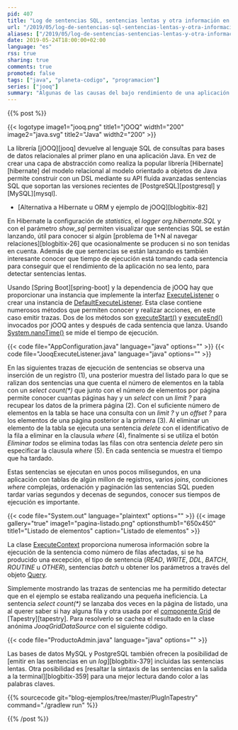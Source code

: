 ```yaml
---
pid: 407
title: "Log de sentencias SQL, sentencias lentas y otra información en jOOQ"
url: "/2019/05/log-de-sentencias-sql-sentencias-lentas-y-otra-informacion-en-jooq/"
aliases: ["/2019/05/log-de-sentencias-sentencias-lentas-y-otra-informacion-en-jooq/"]
date: 2019-05-24T18:00:00+02:00
language: "es"
rss: true
sharing: true
comments: true
promoted: false
tags: ["java", "planeta-codigo", "programacion"]
series: ["jooq"]
summary: "Algunas de las causas del bajo rendimiento de una aplicación que utiliza una base de datos son el número de sentencias que se realizan junto con las sentencias lentas por su coste de ejecución. Cada ejecución de una sentencia significa una comunicación por la red y ejecutar muchas de ellas significa un considerable y perceptible tiempo para el usuario. Por ello es conveniente saber que sentencias se ejecutan, si hay algún problema de 1+N o sentencias innecesarias que se repiten. Un _log_ de las sentencias que se ejecutan es muy útil para detectar ineficiencias en la aplicación y corregirlas."
---
```


{{% post %}}

{{< logotype image1="jooq.png" title1="jOOQ" width1="200" image2="java.svg" title2="Java" width2="200" >}}

La librería [jOOQ][jooq] devuelve al lenguaje SQL de consultas para bases de datos relacionales al primer plano en una aplicación Java. En vez de crear una capa de abstracción como realiza la popular librería [Hibernate][hibernate] del modelo relacional al modelo orientado a objetos de Java permite construir con un DSL mediante su API fluída avanzadas sentencias SQL que soportan las versiones recientes de [PostgreSQL][postgresql] y [MySQL][mysql].

* [Alternativa a Hibernate u ORM y ejemplo de jOOQ][blogbitix-82]

En Hibernate la configuración de _statistics_, el _logger_ _org.hibernate.SQL_ y con el parámetro _show\_sql_ permiten visualizar que sentencias SQL se están lanzando, útil para conocer si algún [problema de 1+N al navegar relaciones][blogbitix-26] que ocasionalmente se producen si no son tenidas en cuenta. Además de que sentencias se están lanzando es también interesante conocer que tiempo de ejecución está tomando cada sentencia para conseguir que el rendimiento de la aplicación no sea lento, para detectar sentencias lentas.

Usando [Spring Boot][spring-boot] y la dependencia de jOOQ hay que proporcionar una instancia que implemente la interfaz [ExecuteListener](https://www.jooq.org/javadoc/latest/org/jooq/ExecuteListener.html) o crear una instancia de [DefaultExecuteListener](https://www.jooq.org/javadoc/latest/org/jooq/impl/DefaultExecuteListener.html). Esta clase contiene numerosos métodos que permiten conocer y realizar acciones, en este caso emitir trazas. Dos de los métodos son [executeStart()](https://www.jooq.org/javadoc/latest/org/jooq/impl/DefaultExecuteListener.html#executeStart-org.jooq.ExecuteContext-) y [executeEnd()](https://www.jooq.org/javadoc/latest/org/jooq/impl/DefaultExecuteListener.html#executeEnd-org.jooq.ExecuteContext-) invocados por jOOQ antes y después de cada sentencia que lanza. Usando [System.nanoTime()](https://docs.oracle.com/en/java/javase/11/docs/api/java.base/java/lang/System.html#nanoTime()) se mide el tiempo de ejecución.

{{< code file="AppConfiguration.java" language="java" options="" >}}
{{< code file="JooqExecuteListener.java" language="java" options="" >}}

En las siguientes trazas de ejecución de sentencias se observa una inserción de un registro (1), una posterior muestra del listado para lo que se ralizan dos sentencias una que cuenta el número de elementos en la tabla con un _select count(*)_ que junto con el número de elementos por página permite conocer cuantas páginas hay y un _select_ con un _limit ?_ para recupear los datos de la primera página (2). Con el suficiente número de elementos en la tabla se hace una consulta con un _limit ?_ y un _offset ?_ para los elementos de una página posterior a la primera (3). Al eliminar un elemento de la tabla se ejecuta una sentencia _delete_ con el identificativo de la fila a eliminar en la clausula _where_ (4), finalmente si se utiliza el botón _Eliminar todos_ se elimina todas las filas con otra sentencia _delete_ pero sin especificar la clausula _where_ (5). En cada sentencia se muestra el tiempo que ha tardado.

Estas sentencias se ejecutan en unos pocos milisegundos, en una aplicación con tablas de algún millon de registros, varios _joins_, condiciones _where_ complejas, ordenación y paginación las sentencias SQL pueden tardar varias segundos y decenas de segundos, conocer sus tiempos de ejecución es importante.

{{< code file="System.out" language="plaintext" options="" >}}
{{< image
    gallery="true"
    image1="pagina-listado.png" optionsthumb1="650x450" title1="Listado de elementos"
    caption="Listado de elementos" >}}

La clase [ExecuteContext](https://www.jooq.org/javadoc/latest/org/jooq/ExecuteContext.html) proporciona numerosa información sobre la ejecución de la sentencia como número de filas afectadas, si se ha producido una excepción, el tipo de sentencia (_READ_, _WRITE_, _DDL_, _BATCH_, _ROUTINE_ u _OTHER_), sentencias _batch_ u obtener los parámetros a través del objeto [Query](https://www.jooq.org/javadoc/latest/org/jooq/Query.html).

Simplemente mostrando las trazas de sentencias me ha permitido detectar que en el ejemplo se estaba realizando una pequeña ineficiencia. La sentencia _select count(*)_ se lanzaba dos veces en la página de listado, una al querer saber si hay alguna fila y otra usada por el [componente Grid](https://tapestry.apache.org/current/apidocs/org/apache/tapestry5/corelib/components/Grid.html) de [Tapestry][tapestry]. Para resolverlo se cachea el resultado en la clase anónima _JooqGridDataSource_ con el siguiente código.

{{< code file="ProductoAdmin.java" language="java" options="" >}}

Las bases de datos MySQL y PostgreSQL también ofrecen la posibilidad de [emitir en las sentencias en un _log_][blogbitix-379] incluidas las sentencias lentas. Otra posibilidad es [resaltar la sintaxis de las sentencias en la salida a la terminal][blogbitix-359] para una mejor lectura dando color a las palabras claves.

{{% sourcecode git="blog-ejemplos/tree/master/PlugInTapestry" command="./gradlew run" %}}

{{% /post %}}
